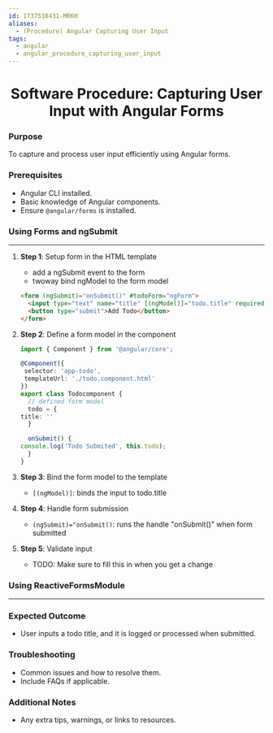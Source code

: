 ```yaml
---
id: 1737518431-MRKH
aliases:
  - (Procedure) Angular Capturing User Input
tags:
  - angular
  - angular_procedure_capturing_user_input
---
```


<center>
<h1>Software Procedure: Capturing User Input with Angular Forms</h1>
</center>


### Purpose
To capture and process user input efficiently using Angular forms.

### Prerequisites
- Angular CLI installed.
- Basic knowledge of Angular components.
- Ensure `@angular/forms` is installed.

### Using Forms and ngSubmit
---
1. **Step 1**: Setup form in the HTML template
    - add a ngSubmit event to the form
    - twoway bind ngModel to the form model
    ```html
    <form (ngSubmit)="onSubmit()" #todoForm="ngForm">
      <input type="text" name="title" [(ngModel)]="todo.title" required/>
      <button type="submit">Add Todo</button>
    </form>
    ```

2. **Step 2**: Define a form model in the component
     ```typescript
     import { Component } from '@angular/core';

     @Component({
      selector: 'app-todo',
      templateUrl: './todo.component.html'
     })
     export class Todocomponent {
       // defined form model
       todo = {
	 title: ''
       }

       onSubmit() {
	 console.log('Todo Submited', this.todo);
       }
     }
     ```

3. **Step 3**: Bind the form model to the template
    - `[(ngModel)]`: binds the input to todo.title

4. **Step 4**: Handle form submission
   - `(ngSubmit)="onSubmit()`: runs the handle "onSubmit()" when form submitted

5. **Step 5**: Validate input
    - TODO: Make sure to fill this in when you get a change



### Using ReactiveFormsModule
---


### Expected Outcome
- User inputs a todo title, and it is logged or processed when submitted.


### Troubleshooting
- Common issues and how to resolve them.
- Include FAQs if applicable.

### Additional Notes
- Any extra tips, warnings, or links to resources.




